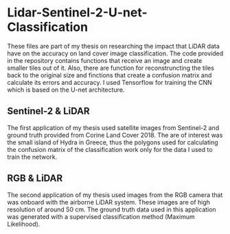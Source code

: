 # Lidar-Sentinel-2-U-net-Classification

These files are part of my thesis on researching the impact that LiDAR data have on the accuracy on land cover image classification. The code provided in the repository contains functions that receive an image and create smaller tiles out of it. Also, there are function for reconstruncting the tiles back to the original size and finctions that create a confusion matrix and calculate its errors and accuracy.
I used Tensorflow for training the CNN which is based on the U-net architecture.

## Sentinel-2 & LiDAR

The first application of my thesis used satellite images from Sentinel-2 and ground truth provided from Corine Land Cover 2018.
The are of interest was the small island of Hydra in Greece, thus the polygons used for calculating the confusion matrix of the classification work only for the data I used to train the network.

## RGB & LiDAR

The second application of my thesis used images from the RGB camera that was onboard with the airborne LiDAR system. These images are of high resolution of around 50 cm. The ground truth data used in this application was generated with a supervised classification method (Maximum Likelihood).
